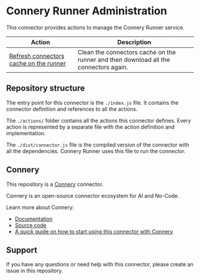 # Connery Runner Administration

This connector provides actions to manage the Connery Runner service.

| Action                                                                       | Description                                                                          |
| ---------------------------------------------------------------------------- | ------------------------------------------------------------------------------------ |
| [Refresh connectors cache on the runner](/actions/RefreshConnectorsCache.js) | Clean the connectors cache on the runner and then download all the connectors again. |

## Repository structure

The entry point for this connector is the `./index.js` file.
It contains the connector definition and references to all the actions.

The `./actions/` folder contains all the actions this connector defines.
Every action is represented by a separate file with the action definition and implementation.

The `./dist/connector.js` file is the compiled version of the connector with all the dependencies.
Connery Runner uses this file to run the connector.

## Connery

This repository is a [Connery](https://connery.io) connector.

Connery is an open-source connector ecosystem for AI and No-Code.

Learn more about Connery:

- [Documentation](https://docs.connery.io)
- [Source code](https://github.com/connery-io/connery)
- [A quick guide on how to start using this connector with Connery](https://docs.connery.io/docs/quick-start)

## Support

If you have any questions or need help with this connector, please create an issue in this repository.
